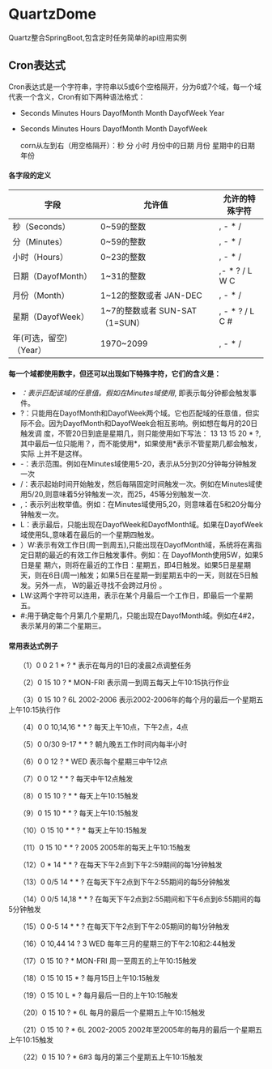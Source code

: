 # QuartzDome
Quartz整合SpringBoot,包含定时任务简单的api应用实例

## Cron表达式
Cron表达式是一个字符串，字符串以5或6个空格隔开，分为6或7个域，每一个域代表一个含义，Cron有如下两种语法格式：
- Seconds Minutes Hours DayofMonth Month DayofWeek Year
- Seconds Minutes Hours DayofMonth Month DayofWeek

    corn从左到右（用空格隔开）：秒 分 小时 月份中的日期 月份 星期中的日期 年份
    
#### 各字段的定义
|字段|允许值|允许的特殊字符|
|-|-|-|
|秒（Seconds）|0~59的整数	| , - * /|
|分（Minutes）|0~59的整数	| , - * /|
|小时（Hours）|0~23的整数	|, - * /|
|日期（DayofMonth）|1~31的整数|,- * ? / L W C|
|月份（Month）|1~12的整数或者 JAN-DEC|, - * /|
|星期（DayofWeek）|1~7的整数或者 SUN-SAT （1=SUN）|, - * ? / L C #|
|年(可选，留空)（Year）	|1970~2099	|, - * /|

#### 每一个域都使用数字，但还可以出现如下特殊字符，它们的含义是：
- *：表示匹配该域的任意值。假如在Minutes域使用*, 即表示每分钟都会触发事件。
- ?：只能用在DayofMonth和DayofWeek两个域。它也匹配域的任意值，但实际不会。因为DayofMonth和DayofWeek会相互影响。例如想在每月的20日触发调           度，不管20日到底是星期几，则只能使用如下写法： 13 13 15 20 * ?, 其中最后一位只能用？，而不能使用*，如果使用*表示不管星期几都会触发，实际         上并不是这样。
- -：表示范围。例如在Minutes域使用5-20，表示从5分到20分钟每分钟触发一次 
- /：表示起始时间开始触发，然后每隔固定时间触发一次。例如在Minutes域使用5/20,则意味着5分钟触发一次，而25，45等分别触发一次. 
- ,：表示列出枚举值。例如：在Minutes域使用5,20，则意味着在5和20分每分钟触发一次。 
- L：表示最后，只能出现在DayofWeek和DayofMonth域。如果在DayofWeek域使用5L,意味着在最后的一个星期四触发。 
- ）W:表示有效工作日(周一到周五),只能出现在DayofMonth域，系统将在离指定日期的最近的有效工作日触发事件。例如：在 DayofMonth使用5W，如果5日是星         期六，则将在最近的工作日：星期五，即4日触发。如果5日是星期天，则在6日(周一)触发；如果5日在星期一到星期五中的一天，则就在5日触发。另外一点，         W的最近寻找不会跨过月份 。
- LW:这两个字符可以连用，表示在某个月最后一个工作日，即最后一个星期五。 
- #:用于确定每个月第几个星期几，只能出现在DayofMonth域。例如在4#2，表示某月的第二个星期三。

#### 常用表达式例子

　　（1）0 0 2 1 * ? *   表示在每月的1日的凌晨2点调整任务

　　（2）0 15 10 ? * MON-FRI   表示周一到周五每天上午10:15执行作业

　　（3）0 15 10 ? 6L 2002-2006   表示2002-2006年的每个月的最后一个星期五上午10:15执行作

　　（4）0 0 10,14,16 * * ?   每天上午10点，下午2点，4点 

　　（5）0 0/30 9-17 * * ?   朝九晚五工作时间内每半小时 

　　（6）0 0 12 ? * WED    表示每个星期三中午12点 

　　（7）0 0 12 * * ?   每天中午12点触发 

　　（8）0 15 10 ? * *    每天上午10:15触发 

　　（9）0 15 10 * * ?     每天上午10:15触发 

　　（10）0 15 10 * * ? *    每天上午10:15触发 

　　（11）0 15 10 * * ? 2005    2005年的每天上午10:15触发 

　　（12）0 * 14 * * ?     在每天下午2点到下午2:59期间的每1分钟触发 

　　（13）0 0/5 14 * * ?    在每天下午2点到下午2:55期间的每5分钟触发 

　　（14）0 0/5 14,18 * * ?     在每天下午2点到2:55期间和下午6点到6:55期间的每5分钟触发 

　　（15）0 0-5 14 * * ?    在每天下午2点到下午2:05期间的每1分钟触发 

　　（16）0 10,44 14 ? 3 WED    每年三月的星期三的下午2:10和2:44触发 

　　（17）0 15 10 ? * MON-FRI    周一至周五的上午10:15触发 

　　（18）0 15 10 15 * ?    每月15日上午10:15触发 

　　（19）0 15 10 L * ?    每月最后一日的上午10:15触发 

　　（20）0 15 10 ? * 6L    每月的最后一个星期五上午10:15触发 

　　（21）0 15 10 ? * 6L 2002-2005   2002年至2005年的每月的最后一个星期五上午10:15触发 

　　（22）0 15 10 ? * 6#3   每月的第三个星期五上午10:15触发
